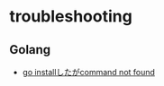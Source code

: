 # troubleshooting

## Golang

- [go installしたがcommand not found](https://zenn.dev/awonosuke/articles/47336619a4f039)